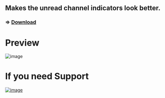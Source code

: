 ## Makes the unread channel indicators look better.
### => [Download](https://betterdiscord.net/ghdl?id=3357)
# Preview
![image](https://i.imgur.com/QCrHAeS.png)

# If you need Support
[![image](https://discordapp.com/api/guilds/458997239738793984/widget.png?style=banner4)](https://discord.gg/gvA2ree)